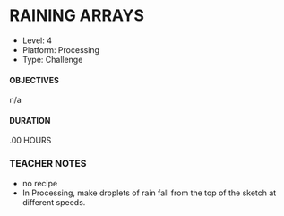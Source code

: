 # RAINING ARRAYS
* Level: 4
* Platform: Processing
* Type: Challenge

#### OBJECTIVES
n/a

#### DURATION
.00 HOURS

### TEACHER NOTES 

* no recipe
* In Processing, make droplets of rain fall from the top of the sketch at different speeds.